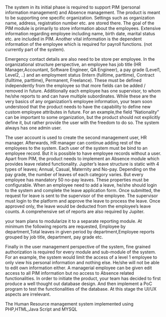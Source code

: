 
The system in its initial phase is required to support PIM (personal information management) and Absence management. The
product is meant to be supporting one specific organization. Settings such as organization name, address, registration number etc. are stored there. The goal of the PIM module is primarily to store information about the employees. Extensive information regarding employee
including name, birth date, marital status etc. are included in PIM. Another vital information is the dependent information of the employee which is required for payroll functions. (not currently part of the system). 

Emergency contact details are also need to be store per employee. In the organizational structure perspective, an employee has job title (HR Manager,Accountant, Software Engineer, QA Engineer), a pay grade (Level1, Level2, ..) and an employment status (Intern (fulltime, parttime), Contract (fulltime, parttime), Permanent, Freelance). These must be defined independently from the employee so that more fields can be added / removed in future. Additionally each employee has one supervisor, to whom he/she reports to and can have multiple subordinates. While these are the very basics of any organization’s employee information, your team soon understood that the product needs to have the capability to define new custom employee attributes in future. For an example,the field “Nationality” can be important to some organization, but the product should not explicitly define it, but rather provide the user with the freedom to do so. The system always has one admin user. 

The user account is used to create the second management user, HR manager. Afterwards, HR manager can continue adding rest of the employees to the system. Each user of the system must be bind to an employee record. But it is possible to have
employee records without a user. Apart from PIM, the product needs to implement an Absence module which provides leave
related functionality. Jupiter’s leave structure is static with 4 types of leaves; Annual, Casual, Maternity and No-pay. Depending on the pay grade, the number of leaves of each category varies. But every employee has mandatory 50 no-pay leaves. These properties must be
configurable. When an employee need to add a leave, he/she should login to the system and complete the leave application form. Once submitted, the request for leave is sent to the supervisor of the employee. The supervisor must login to the platform and approve the leave to process the leave. Once approved only, the leave would be deducted from the employee’s leave counts. A comprehensive set of reports are also required by Jupiter. 

your team plans to modularize it to a separate reporting module. At minimum the following reports are
requested,
Employee by department,Total leaves in given period by department,Employee reports grouped by job title, department, pay grade etc.


Finally in the user management perspective of the system, fine grained authorization is
required for every module and sub-module of the system. For an example, the system would
limit the access of a level 1 employee to only view his personal information and nothing else.
He/she will not be able to edit own information either. A managerial employee can be given
edit access to all PIM information but no access to Absence related functionalities.
In order to initiate the product, your team has decided to first produce a well thought out
database design. And then implement a PoC program to test the functionalities of the
database. At this stage the UI/UX aspects are irrelevant.

The Human Resource management system implemented using PHP,HTML,Java Script and MYSQL
